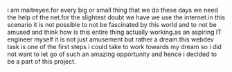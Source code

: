 i am maitreyee.for every big or small thing that we do these days we need the help of the net.for the slightest doubt we have we use the internet.in this scenario it is not possible to not be fascinated by this world and to not be amused and think how is this entire thing actually working.as an aspiring IT engineer myself it is not just amusement but rather a dream.this webdev task is one of the first steps i could take to work towards my dream so i did not want to let go of such an amazing opportunity and hence i decided to be  a part of this project. 
